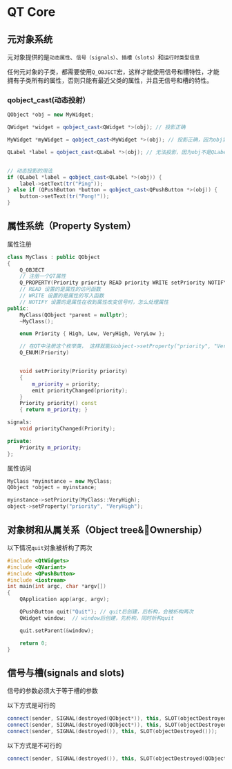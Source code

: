 # QT Core
## 元对象系统
元对象提供的是``动态属性``、``信号（signals）``、``插槽（slots）``和``运行时类型信息``

任何元对象的子类，都需要使用``Q_OBJECT``宏，这样才能使用信号和槽特性，才能拥有子类所有的属性，否则只能有最近父类的属性，并且无信号和槽的特性。

### qobject_cast(动态投射）
```c++
QObject *obj = new MyWidget;

QWidget *widget = qobject_cast<QWidget *>(obj); // 投影正确

MyWidget *myWidget = qobject_cast<MyWidget *>(obj); // 投影正确，因为obj实际就是MyWidget指针

QLabel *label = qobject_cast<QLabel *>(obj); // 无法投影，因为obj不是QLabel，所以返回nullptr = 0


// 动态投影的用法
if (QLabel *label = qobject_cast<QLabel *>(obj)) {
    label->setText(tr("Ping"));
} else if (QPushButton *button = qobject_cast<QPushButton *>(obj)) {
    button->setText(tr("Pong!"));
}

```

## 属性系统（Property System）
属性注册
```c++
class MyClass : public QObject
{
    Q_OBJECT
    // 注册一个QT属性
    Q_PROPERTY(Priority priority READ priority WRITE setPriority NOTIFY priorityChanged)
    // READ 设置的是属性的访问函数
    // WRITE 设置的是属性的写入函数
    // NOTIFY 设置的是属性在收到属性改变信号时，怎么处理属性
public:
    MyClass(QObject *parent = nullptr);
    ~MyClass();

    enum Priority { High, Low, VeryHigh, VeryLow };

    // 在QT中注册这个枚举类， 这样就能以object->setProperty("priority", "VeryHigh")，这种字符串形式访问枚举类
    Q_ENUM(Priority) 


    void setPriority(Priority priority)
    {
        m_priority = priority;
        emit priorityChanged(priority);
    }
    Priority priority() const
    { return m_priority; }

signals:
    void priorityChanged(Priority);

private:
    Priority m_priority;
};
```

属性访问
```c++
MyClass *myinstance = new MyClass;
QObject *object = myinstance;

myinstance->setPriority(MyClass::VeryHigh);
object->setProperty("priority", "VeryHigh");
```

## 对象树和从属关系（Object tree&Ownership）
以下情况``quit``对象被析构了两次
```c++
#include <QtWidgets>
#include <QVariant>
#include <QPushButton>
#include <iostream>
int main(int argc, char *argv[])
{
    QApplication app(argc, argv);

    QPushButton quit("Quit"); // quit后创建，后析构，会被析构两次
    QWidget window;  // window后创建，先析构，同时析构quit

    quit.setParent(&window);

    return 0;
}
```

## 信号与槽(signals and slots)
信号的参数必须大于等于槽的参数

以下方式是可行的
```c++
connect(sender, SIGNAL(destroyed(QObject*)), this, SLOT(objectDestroyed(Qbject*)));
connect(sender, SIGNAL(destroyed(QObject*)), this, SLOT(objectDestroyed()));
connect(sender, SIGNAL(destroyed()), this, SLOT(objectDestroyed()));
```

以下方式是不可行的
```c++
connect(sender, SIGNAL(destroyed()), this, SLOT(objectDestroyed(QObject*)));
```